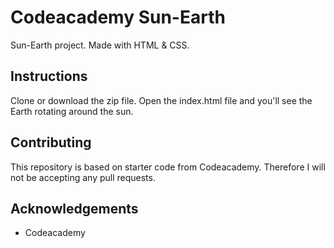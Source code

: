 # Codeacademy Sun-Earth
Sun-Earth project. Made with HTML & CSS.

## Instructions
Clone or download the zip file. Open the index.html file and you'll see the Earth rotating around the sun.

## Contributing
This repository is based on starter code from Codeacademy. Therefore I will not be accepting any pull requests.

## Acknowledgements
* Codeacademy
